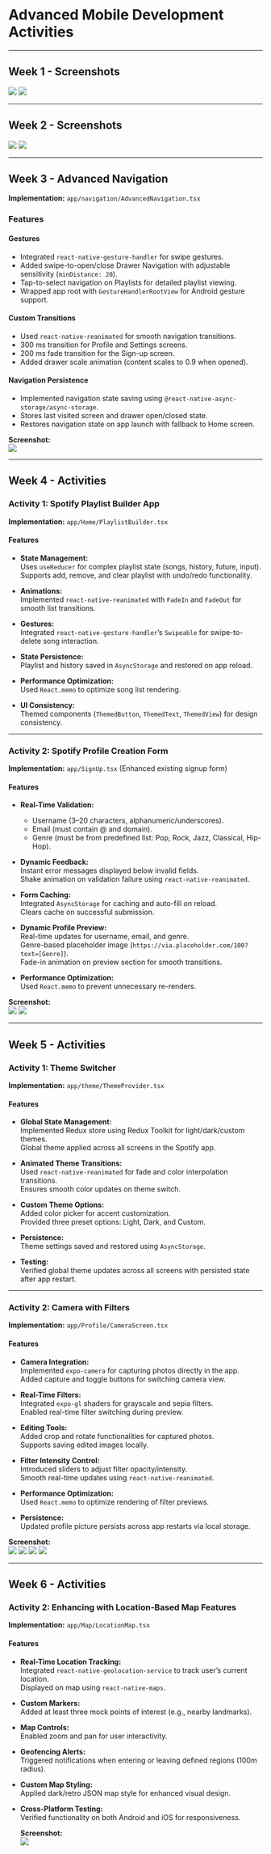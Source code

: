 # Advanced Mobile Development Activities

---

## Week 1 - Screenshots
![](https://github.com/23102349-dotcom/advmobdev/blob/main/Screenshot/Image_20250829_134629_521.png?raw=true)
![](https://github.com/23102349-dotcom/advmobdev/blob/main/Screenshot/Image_20250829_134629_656.png?raw=true)

---

## Week 2 - Screenshots
![](https://github.com/23102349-dotcom/advmobdev/blob/main/Screenshot/ca61db9f-9cf2-4dcd-bd01-b43f00a2f831.jpg?raw=true)
![](https://github.com/23102349-dotcom/advmobdev/blob/main/Screenshot/7c87a5bd-b9e1-400d-8ce1-01dbc1dc3ef7.jpg?raw=true)

---

## Week 3 - Advanced Navigation

**Implementation:** `app/navigation/AdvancedNavigation.tsx`

### Features

#### Gestures
- Integrated `react-native-gesture-handler` for swipe gestures.  
- Added swipe-to-open/close Drawer Navigation with adjustable sensitivity (`minDistance: 20`).  
- Tap-to-select navigation on Playlists for detailed playlist viewing.  
- Wrapped app root with `GestureHandlerRootView` for Android gesture support.

#### Custom Transitions
- Used `react-native-reanimated` for smooth navigation transitions.  
- 300 ms transition for Profile and Settings screens.  
- 200 ms fade transition for the Sign-up screen.  
- Added drawer scale animation (content scales to 0.9 when opened).

#### Navigation Persistence
- Implemented navigation state saving using `@react-native-async-storage/async-storage`.  
- Stores last visited screen and drawer open/closed state.  
- Restores navigation state on app launch with fallback to Home screen.

**Screenshot:**  
![](https://github.com/23102349-dotcom/advmobdev/blob/main/Screenshot/db0754ef-dca9-4072-a3e3-f957724f6aac.jpg?raw=true)

---

## Week 4 - Activities

### Activity 1: Spotify Playlist Builder App
**Implementation:** `app/Home/PlaylistBuilder.tsx`

#### Features
- **State Management:**  
  Uses `useReducer` for complex playlist state (songs, history, future, input).  
  Supports add, remove, and clear playlist with undo/redo functionality.

- **Animations:**  
  Implemented `react-native-reanimated` with `FadeIn` and `FadeOut` for smooth list transitions.

- **Gestures:**  
  Integrated `react-native-gesture-handler`’s `Swipeable` for swipe-to-delete song interaction.

- **State Persistence:**  
  Playlist and history saved in `AsyncStorage` and restored on app reload.

- **Performance Optimization:**  
  Used `React.memo` to optimize song list rendering.

- **UI Consistency:**  
  Themed components (`ThemedButton`, `ThemedText`, `ThemedView`) for design consistency.

---

### Activity 2: Spotify Profile Creation Form
**Implementation:** `app/SignUp.tsx` (Enhanced existing signup form)

#### Features
- **Real-Time Validation:**  
  - Username (3–20 characters, alphanumeric/underscores).  
  - Email (must contain @ and domain).  
  - Genre (must be from predefined list: Pop, Rock, Jazz, Classical, Hip-Hop).

- **Dynamic Feedback:**  
  Instant error messages displayed below invalid fields.  
  Shake animation on validation failure using `react-native-reanimated`.

- **Form Caching:**  
  Integrated `AsyncStorage` for caching and auto-fill on reload.  
  Clears cache on successful submission.

- **Dynamic Profile Preview:**  
  Real-time updates for username, email, and genre.  
  Genre-based placeholder image (`https://via.placeholder.com/100?text=[Genre]`).  
  Fade-in animation on preview section for smooth transitions.

- **Performance Optimization:**  
  Used `React.memo` to prevent unnecessary re-renders.

**Screenshot:**  
![](https://github.com/23102349-dotcom/advmobdev/blob/main/Screenshot/6f11f69d-edf5-47e7-993e-882a0290fd5a.jpg)
![](https://github.com/23102349-dotcom/advmobdev/blob/main/Screenshot/ee044f26-34f5-4e03-8bc3-6c9a38ba3721.jpg)

---

## Week 5 - Activities

### Activity 1: Theme Switcher
**Implementation:** `app/theme/ThemeProvider.tsx`

#### Features
- **Global State Management:**  
  Implemented Redux store using Redux Toolkit for light/dark/custom themes.  
  Global theme applied across all screens in the Spotify app.

- **Animated Theme Transitions:**  
  Used `react-native-reanimated` for fade and color interpolation transitions.  
  Ensures smooth color updates on theme switch.

- **Custom Theme Options:**  
  Added color picker for accent customization.  
  Provided three preset options: Light, Dark, and Custom.

- **Persistence:**  
  Theme settings saved and restored using `AsyncStorage`.

- **Testing:**  
  Verified global theme updates across all screens with persisted state after app restart.

---

### Activity 2: Camera with Filters
**Implementation:** `app/Profile/CameraScreen.tsx`

#### Features
- **Camera Integration:**  
  Implemented `expo-camera` for capturing photos directly in the app.  
  Added capture and toggle buttons for switching camera view.

- **Real-Time Filters:**  
  Integrated `expo-gl` shaders for grayscale and sepia filters.  
  Enabled real-time filter switching during preview.

- **Editing Tools:**  
  Added crop and rotate functionalities for captured photos.  
  Supports saving edited images locally.

- **Filter Intensity Control:**  
  Introduced sliders to adjust filter opacity/intensity.  
  Smooth real-time updates using `react-native-reanimated`.

- **Performance Optimization:**  
  Used `React.memo` to optimize rendering of filter previews.

- **Persistence:**  
  Updated profile picture persists across app restarts via local storage.

**Screenshot:**  
![](https://github.com/23102349-dotcom/advmobdev/blob/main/Screenshot/3467973f-3d57-48fe-bf0f-8c5d87f94048.jpg)
![](https://github.com/23102349-dotcom/advmobdev/blob/main/Screenshot/db0754ef-dca9-4072-a3e3-f957724f6aac.jpg)
![](https://github.com/23102349-dotcom/advmobdev/blob/main/Screenshot/63c66b2c-e3fe-4605-88df-6ddbd34d9698.jpg)
![](https://github.com/23102349-dotcom/advmobdev/blob/main/Screenshot/48fa4231-14eb-4f7e-a136-9951b82ac002.jpg)

---

## Week 6 - Activities

### Activity 2: Enhancing with Location-Based Map Features
**Implementation:** `app/Map/LocationMap.tsx`

#### Features
- **Real-Time Location Tracking:**  
  Integrated `react-native-geolocation-service` to track user’s current location.  
  Displayed on map using `react-native-maps`.

- **Custom Markers:**  
  Added at least three mock points of interest (e.g., nearby landmarks).

- **Map Controls:**  
  Enabled zoom and pan for user interactivity.

- **Geofencing Alerts:**  
  Triggered notifications when entering or leaving defined regions (100m radius).

- **Custom Map Styling:**  
  Applied dark/retro JSON map style for enhanced visual design.

- **Cross-Platform Testing:**  
  Verified functionality on both Android and iOS for responsiveness.

  **Screenshot:**  
![](https://github.com/23102349-dotcom/advmobdev/blob/main/Screenshot/0d3ff3e6-8b5f-44ab-9414-b16eaa3df764.jpg)
